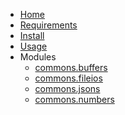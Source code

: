 <!-- markdownlint-disable MD001 MD013 MD034 MD033 MD051 MD041 -->

- [Home](/)
- [Requirements](/requirements.md)
- [Install](/install.md)
- [Usage](/usage.md)
- Modules
  - [commons.buffers](commons_buffers.md)
  - [commons.fileios](commons_fileios.md)
  - [commons.jsons](commons_jsons.md)
  - [commons.numbers](commons_numbers.md)

